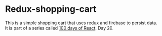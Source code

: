 # Redux-shopping-cart
This is a simple shopping cart that uses redux and firebase to persist data. It is part of a series called [100 days of React](https://dev.to/sianwa11/100-days-of-react-1e00).
Day 20.
